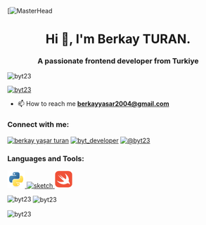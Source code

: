 [![MasterHead](https://1000logos.net/wp-content/uploads/2020/09/Swift-Logo.png)

<h1 align="center">Hi 👋, I'm Berkay TURAN.</h1>
<h3 align="center">A passionate frontend developer from Turkiye</h3>

<p align="left"> <img src="https://komarev.com/ghpvc/?username=byt23&label=Profile%20views&color=0e75b6&style=flat" alt="byt23" /> </p>

<p align="left"> <a href="https://github.com/ryo-ma/github-profile-trophy"><img src="https://github-profile-trophy.vercel.app/?username=byt23" alt="byt23" /></a> </p>

- 📫 How to reach me **berkayyasar2004@gmail.com**

<h3 align="left">Connect with me:</h3>
<p align="left">
<a href="https://linkedin.com/in/berkay yaşar turan" target="blank"><img align="center" src="https://raw.githubusercontent.com/rahuldkjain/github-profile-readme-generator/master/src/images/icons/Social/linked-in-alt.svg" alt="berkay yaşar turan" height="30" width="40" /></a>
<a href="https://instagram.com/byt_developer" target="blank"><img align="center" src="https://raw.githubusercontent.com/rahuldkjain/github-profile-readme-generator/master/src/images/icons/Social/instagram.svg" alt="byt_developer" height="30" width="40" /></a>
<a href="https://medium.com/@byt23" target="blank"><img align="center" src="https://raw.githubusercontent.com/rahuldkjain/github-profile-readme-generator/master/src/images/icons/Social/medium.svg" alt="@byt23" height="30" width="40" /></a>
</p>

<h3 align="left">Languages and Tools:</h3>
<p align="left"> <a href="https://www.python.org" target="_blank" rel="noreferrer"> <img src="https://raw.githubusercontent.com/devicons/devicon/master/icons/python/python-original.svg" alt="python" width="40" height="40"/> </a> <a href="https://www.sketch.com/" target="_blank" rel="noreferrer"> <img src="https://www.vectorlogo.zone/logos/sketchapp/sketchapp-icon.svg" alt="sketch" width="40" height="40"/> </a> <a href="https://developer.apple.com/swift/" target="_blank" rel="noreferrer"> <img src="https://raw.githubusercontent.com/devicons/devicon/master/icons/swift/swift-original.svg" alt="swift" width="40" height="40"/> </a> </p>

<p><img align="left" src="https://github-readme-stats.vercel.app/api/top-langs?username=byt23&show_icons=true&locale=en&layout=compact" alt="byt23" /></p>

<p>&nbsp;<img align="center" src="https://github-readme-stats.vercel.app/api?username=byt23&show_icons=true&locale=en" alt="byt23" /></p>

<p><img align="center" src="https://github-readme-streak-stats.herokuapp.com/?user=byt23&" alt="byt23" /></p>
